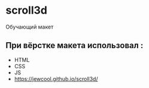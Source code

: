 # scroll3d
Обучающий макет
## При вёрстке макета использовал :
- HTML
- CSS
- JS
- https://jewcool.github.io/scroll3d/
